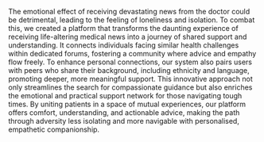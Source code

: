 The emotional effect of receiving devastating news from the doctor could be detrimental, leading to the feeling of loneliness and isolation. To combat this, we created a platform that transforms the daunting experience of receiving life-altering medical news into a journey of shared support and understanding. It connects individuals facing similar health challenges within dedicated forums, fostering a community where advice and empathy flow freely. To enhance personal connections, our system also pairs users with peers who share their background, including ethnicity and language, promoting deeper, more meaningful support. This innovative approach not only streamlines the search for compassionate guidance but also enriches the emotional and practical support network for those navigating tough times. By uniting patients in a space of mutual experiences, our platform offers comfort, understanding, and actionable advice, making the path through adversity less isolating and more navigable with personalised, empathetic companionship.
